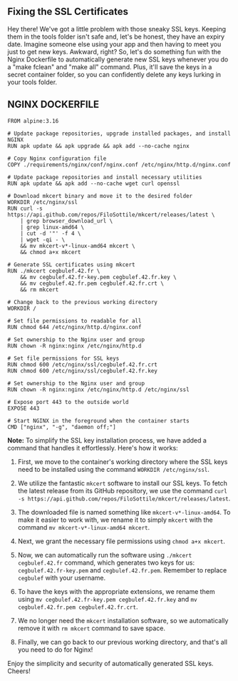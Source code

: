 ## Fixing the SSL Certificates

Hey there! We've got a little problem with those sneaky SSL keys. Keeping them in the tools folder isn't safe and, let's be honest, they have an expiry date. Imagine someone else using your app and then having to meet you just to get new keys. Awkward, right? So, let's do something fun with the Nginx Dockerfile to automatically generate new SSL keys whenever you do a "make fclean" and "make all" command. Plus, it'll save the keys in a secret container folder, so you can confidently delete any keys lurking in your tools folder.

## NGINX DOCKERFILE

    FROM alpine:3.16

    # Update package repositories, upgrade installed packages, and install NGINX
    RUN apk update && apk upgrade && apk add --no-cache nginx

    # Copy Nginx configuration file
    COPY ./requirements/nginx/conf/nginx.conf /etc/nginx/http.d/nginx.conf

    # Update package repositories and install necessary utilities
    RUN apk update && apk add --no-cache wget curl openssl

    # Download mkcert binary and move it to the desired folder
    WORKDIR /etc/nginx/ssl
    RUN curl -s https://api.github.com/repos/FiloSottile/mkcert/releases/latest \
        | grep browser_download_url \
        | grep linux-amd64 \
        | cut -d '"' -f 4 \
        | wget -qi - \
        && mv mkcert-v*-linux-amd64 mkcert \
        && chmod a+x mkcert

    # Generate SSL certificates using mkcert
    RUN ./mkcert cegbulef.42.fr \
        && mv cegbulef.42.fr-key.pem cegbulef.42.fr.key \
        && mv cegbulef.42.fr.pem cegbulef.42.fr.crt \
        && rm mkcert

    # Change back to the previous working directory
    WORKDIR /

    # Set file permissions to readable for all
    RUN chmod 644 /etc/nginx/http.d/nginx.conf

    # Set ownership to the Nginx user and group
    RUN chown -R nginx:nginx /etc/nginx/http.d

    # Set file permissions for SSL keys
    RUN chmod 600 /etc/nginx/ssl/cegbulef.42.fr.crt
    RUN chmod 600 /etc/nginx/ssl/cegbulef.42.fr.key

    # Set ownership to the Nginx user and group
    RUN chown -R nginx:nginx /etc/nginx/http.d /etc/nginx/ssl

    # Expose port 443 to the outside world
    EXPOSE 443

    # Start NGINX in the foreground when the container starts
    CMD ["nginx", "-g", "daemon off;"]

**Note:** To simplify the SSL key installation process, we have added a command that handles it effortlessly. Here's how it works:

1. First, we move to the container's working directory where the SSL keys need to be installed using the command `WORKDIR /etc/nginx/ssl`.

2. We utilize the fantastic `mkcert` software to install our SSL keys. To fetch the latest release from its GitHub repository, we use the command `curl -s https://api.github.com/repos/FiloSottile/mkcert/releases/latest`.

3. The downloaded file is named something like `mkcert-v*-linux-amd64`. To make it easier to work with, we rename it to simply `mkcert` with the command `mv mkcert-v*-linux-amd64 mkcert`.

4. Next, we grant the necessary file permissions using `chmod a+x mkcert`.

5. Now, we can automatically run the software using `./mkcert cegbulef.42.fr` command, which generates two keys for us: `cegbulef.42.fr-key.pem` and `cegbulef.42.fr.pem`. Remember to replace `cegbulef` with your username.

6. To have the keys with the appropriate extensions, we rename them using `mv cegbulef.42.fr-key.pem cegbulef.42.fr.key` and `mv cegbulef.42.fr.pem cegbulef.42.fr.crt`.

7. We no longer need the `mkcert` installation software, so we automatically remove it with `rm mkcert` command to save space.

8. Finally, we can go back to our previous working directory, and that's all you need to do for Nginx!

Enjoy the simplicity and security of automatically generated SSL keys. Cheers!
